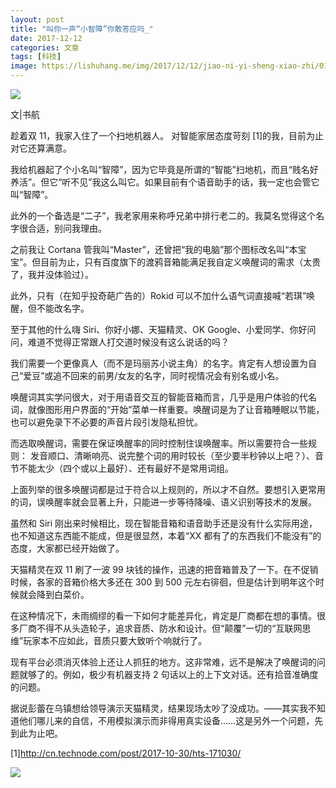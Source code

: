 ```yaml
---
layout: post
title: "叫你一声“小智障”你敢答应吗_"
date: 2017-12-12
categories: 文章
tags: [科技]
image: https://lishuhang.me/img/2017/12/12/jiao-ni-yi-sheng-xiao-zhi/01.jpg
---
```


![](https://mmbiz.qpic.cn/mmbiz_jpg/AdRKyBVLoHL37DHLoxmSiaNckHE0A2oEu8AVpCBzqtj9Yex3E7BEmhafosCR8vfP45qgrvkH2skQMiapouFbcW1g/0?wx_fmt=jpeg)

文|书航

趁着双 11，我家入住了一个扫地机器人。 对智能家居态度苛刻 [1]的我，目前为止对它还算满意。

我给机器起了个小名叫“智障”，因为它毕竟是所谓的“智能”扫地机，而且“贱名好养活”。但它“听不见”我这么叫它。如果目前有个语音助手的话，我一定也会管它叫“智障”。

此外的一个备选是“二子”，我老家用来称呼兄弟中排行老二的。我莫名觉得这个名字很合适，别问我理由。

之前我让 Cortana 管我叫“Master”，还曾把“我的电脑”那个图标改名叫“本宝宝”。但目前为止，只有百度旗下的渡鸦音箱能满足我自定义唤醒词的需求（太贵了，我并没体验过）。

此外，只有（在知乎投奇葩广告的）Rokid 可以不加什么语气词直接喊“若琪”唤醒，但不能改名字。

至于其他的什么嗨 Siri、你好小娜、天猫精灵、OK Google、小爱同学、你好问问，难道不觉得正常跟人打交道时候没有这么说话的吗？

我们需要一个更像真人（而不是玛丽苏小说主角）的名字。肯定有人想设置为自己“爱豆”或追不回来的前男/女友的名字，同时视情况会有别名或小名。

唤醒词其实学问很大，对于用语音交互的智能音箱而言，几乎是用户体验的代名词，就像图形用户界面的“开始”菜单一样重要。唤醒词是为了让音箱睡眠以节能，也可以避免录下不必要的声音片段引发隐私担忧。

而选取唤醒词，需要在保证唤醒率的同时控制住误唤醒率。所以需要符合一些规则： 发音顺口、清晰响亮、说完整个词的用时较长（至少要半秒钟以上吧？）、音节不能太少（四个或以上最好）、还有最好不是常用词组。

上面列举的很多唤醒词都是过于符合以上规则的，所以才不自然。要想引入更常用的词，误唤醒率就会显著上升，只能进一步等待降噪、语义识别等技术的发展。

虽然和 Siri 刚出来时候相比，现在智能音箱和语音助手还是没有什么实际用途，也不知道这东西能不能成，但是很显然，本着“XX 都有了的东西我们不能没有”的态度，大家都已经开始做了。

天猫精灵在双 11 刷了一波 99 块钱的操作，迅速的把音箱普及了一下。在不促销时候，各家的音箱价格大多还在 300 到 500 元左右徘徊，但是估计到明年这个时候就会降到白菜价。

在这种情况下，未雨绸缪的看一下如何才能差异化，肯定是厂商都在想的事情。很多厂商不得不从头造轮子，追求音质、防水和设计。但“颠覆”一切的“互联网思维”玩家本不应如此，音质只要大致听个响就行了。

现有平台必须消灭体验上还让人抓狂的地方。这非常难，远不是解决了唤醒词的问题就够了的。例如，极少有机器支持 2 句话以上的上下文对话。还有拾音准确度的问题。

据说彭蕾在乌镇想给领导演示天猫精灵，结果现场太吵了没成功。——其实我不知道他们哪儿来的自信，不用模拟演示而非得用真实设备……这是另外一个问题，先到此为止吧。

[1]http://cn.technode.com/post/2017-10-30/hts-171030/

![](https://lishuhang.me/img/2017/12/12/jiao-ni-yi-sheng-xiao-zhi/01.jpg)